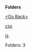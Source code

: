 **Folders**

[&lt;Go Back&gt;](../right.html)

[css](css/right.html)

[js](js/right.html)

Folders: 3
